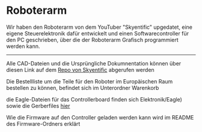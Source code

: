 # Roboterarm

Wir haben den Roboterarm von dem YouTuber "Skyentific" upgedatet, eine eigene Steuerelektronik dafür entwickelt und einen Softwarecontroller für den PC geschrieben, über die der Roboterarm Grafisch programmiert werden kann.

<hr>

Alle CAD-Dateien und die Ursprüngliche Dokumnentation können über diesen Link auf dem [Repo von Skyentific](https://github.com/SkyentificGit/SmallRobotArm) abgerufen werden
<br>

Die Bestellliste um die Teile für den Roboter im Europäischen Raum bestellen zu können, befindet sich im Unterordner Warenkorb
<br>

die Eagle-Dateien für das Controllerboard finden sich Elektronik/Eagle) sowie die Gerberfiles [hier](../Elektronik/Gerber)

Wie die Firmware auf den Controller geladen werden kann wird im README des Firmware-Ordners erklärt


